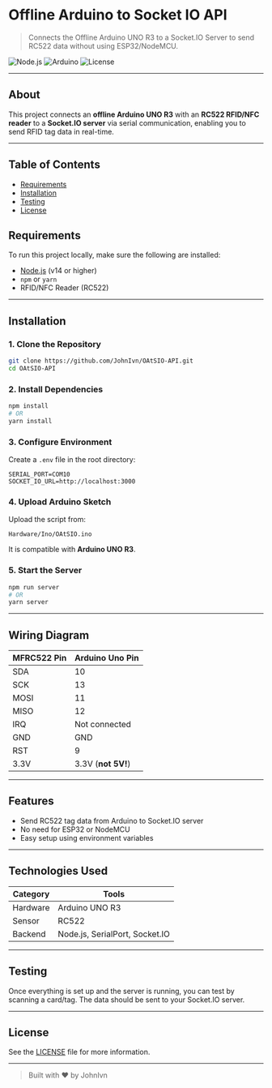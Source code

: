 # Offline Arduino to Socket IO API

> Connects the Offline Arduino UNO R3 to a Socket.IO Server to send RC522 data without using ESP32/NodeMCU.

![Node.js](https://img.shields.io/badge/Node.js-v14%2B-brightgreen)
![Arduino](https://img.shields.io/badge/Hardware-Arduino%20UNO%20R3-blue)
![License](https://img.shields.io/github/license/JohnIvn/OAtSIO-API)

---

## About

This project connects an **offline Arduino UNO R3** with an **RC522 RFID/NFC reader** to a **Socket.IO server** via serial communication, enabling you to send RFID tag data in real-time.

---

## Table of Contents
- [Requirements](#requirements)
- [Installation](#installation)
- [Testing](#testing)
- [License](#license)

## Requirements

To run this project locally, make sure the following are installed:

- [Node.js](https://nodejs.org/) (v14 or higher)
- `npm` or `yarn`
- RFID/NFC Reader (RC522)

---

## Installation

### 1. Clone the Repository

```bash
git clone https://github.com/JohnIvn/OAtSIO-API.git
cd OAtSIO-API
```

### 2. Install Dependencies

```bash
npm install
# OR
yarn install
```

### 3. Configure Environment

Create a `.env` file in the root directory:

```env
SERIAL_PORT=COM10
SOCKET_IO_URL=http://localhost:3000
```

### 4. Upload Arduino Sketch

Upload the script from:

```
Hardware/Ino/OAtSIO.ino
```

It is compatible with **Arduino UNO R3**.

### 5. Start the Server

```bash
npm run server
# OR
yarn server
```

---

## Wiring Diagram

| MFRC522 Pin | Arduino Uno Pin |
|-------------|------------------|
| SDA         | 10               |
| SCK         | 13               |
| MOSI        | 11               |
| MISO        | 12               |
| IRQ         | Not connected    |
| GND         | GND              |
| RST         | 9                |
| 3.3V        | 3.3V (**not 5V!**) |

---

## Features

- Send RC522 tag data from Arduino to Socket.IO server
- No need for ESP32 or NodeMCU
- Easy setup using environment variables

---

## Technologies Used

| Category  | Tools           |
|-----------|-----------------|
| Hardware  | Arduino UNO R3  |
| Sensor    | RC522           |
| Backend   | Node.js, SerialPort, Socket.IO |

---

## Testing

Once everything is set up and the server is running, you can test by scanning a card/tag. The data should be sent to your Socket.IO server.

---

## License

See the [LICENSE](LICENSE) file for more information.

---

> Built with ❤️ by JohnIvn
